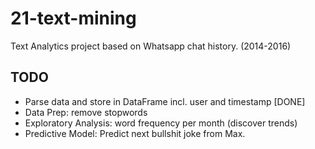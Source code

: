 # 21-text-mining
Text Analytics project based on Whatsapp chat history. (2014-2016)

## TODO
- Parse data and store in DataFrame incl. user and timestamp [DONE]
- Data Prep: remove stopwords
- Exploratory Analysis: word frequency per month (discover trends)
- Predictive Model: Predict next bullshit joke from Max.
